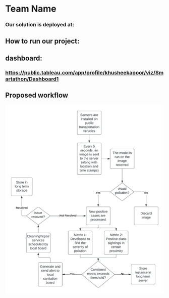 # Team Name
### Our solution is deployed at:
## How to run our project:

## dashboard:
### https://public.tableau.com/app/profile/khusheekapoor/viz/Smartathon/Dashboard1
## Proposed workflow
![Workflow](https://github.com/Garvit-g/Smartathon/blob/main/imgs/smartathon.jpeg)
